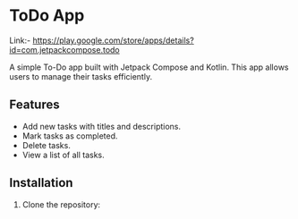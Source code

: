 # ToDo App

Link:- https://play.google.com/store/apps/details?id=com.jetpackcompose.todo

A simple To-Do app built with Jetpack Compose and Kotlin. This app allows users to manage their tasks efficiently.

## Features

- Add new tasks with titles and descriptions.
- Mark tasks as completed.
- Delete tasks.
- View a list of all tasks.

## Installation

1. Clone the repository:

   ```bash
